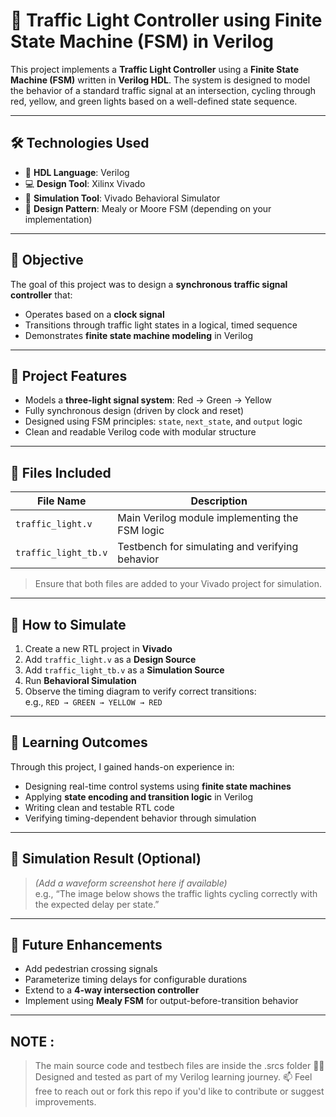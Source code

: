 # 🚦 Traffic Light Controller using Finite State Machine (FSM) in Verilog

This project implements a **Traffic Light Controller** using a **Finite State Machine (FSM)** written in **Verilog HDL**. The system is designed to model the behavior of a standard traffic signal at an intersection, cycling through red, yellow, and green lights based on a well-defined state sequence.

---

## 🛠️ Technologies Used

- 🧾 **HDL Language**: Verilog  
- 💻 **Design Tool**: Xilinx Vivado  
- 🧪 **Simulation Tool**: Vivado Behavioral Simulator  
- 🔁 **Design Pattern**: Mealy or Moore FSM (depending on your implementation)

---

## 🎯 Objective

The goal of this project was to design a **synchronous traffic signal controller** that:
- Operates based on a **clock signal**
- Transitions through traffic light states in a logical, timed sequence
- Demonstrates **finite state machine modeling** in Verilog

---

## 🔧 Project Features

- Models a **three-light signal system**: Red → Green → Yellow
- Fully synchronous design (driven by clock and reset)
- Designed using FSM principles: `state`, `next_state`, and `output` logic
- Clean and readable Verilog code with modular structure

---

## 📂 Files Included

| File Name              | Description                                      |
|------------------------|--------------------------------------------------|
| `traffic_light.v`      | Main Verilog module implementing the FSM logic   |
| `traffic_light_tb.v`   | Testbench for simulating and verifying behavior  |

> Ensure that both files are added to your Vivado project for simulation.

---

## 🧪 How to Simulate

1. Create a new RTL project in **Vivado**
2. Add `traffic_light.v` as a **Design Source**
3. Add `traffic_light_tb.v` as a **Simulation Source**
4. Run **Behavioral Simulation**
5. Observe the timing diagram to verify correct transitions:  
   e.g., `RED → GREEN → YELLOW → RED`

---

## 🧠 Learning Outcomes

Through this project, I gained hands-on experience in:

- Designing real-time control systems using **finite state machines**
- Applying **state encoding and transition logic** in Verilog
- Writing clean and testable RTL code
- Verifying timing-dependent behavior through simulation

---

## 📸 Simulation Result (Optional)

> *(Add a waveform screenshot here if available)*  
> e.g., “The image below shows the traffic lights cycling correctly with the expected delay per state.”

---

## 🚀 Future Enhancements

- Add pedestrian crossing signals
- Parameterize timing delays for configurable durations
- Extend to a **4-way intersection controller**
- Implement using **Mealy FSM** for output-before-transition behavior

---

## NOTE :
> The main source code and testbech files are inside the .srcs folder
> 👨‍💻 Designed and tested as part of my Verilog learning journey.
> 📫 Feel free to reach out or fork this repo if you'd like to contribute or suggest improvements.
